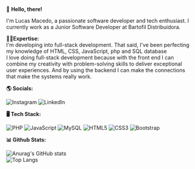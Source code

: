 🖖 **Hello, there!**

I'm Lucas Macedo, a passionate software developer and tech enthusiast. I currently work as a Junior Software Developer at Bartofil Distribuidora. </br>

**👨‍💻Expertise:**</br>
I'm developing into full-stack development. That said, I've been perfecting my knowledge of HTML, CSS, JavaScript, php and SQL database </br>
I love doing full-stack development because with the front end I can combine my creativity with problem-solving skills to deliver exceptional user experiences. And by using the backend I can make the connections that make the systems really work.</br>

**🌎 Socials:**

![Instagram](https://img.shields.io/badge/Instagram-%23E4405F.svg?style=for-the-badge&logo=Instagram&logoColor=white)
![LinkedIn](https://img.shields.io/badge/linkedin-%230077B5.svg?style=for-the-badge&logo=linkedin&logoColor=white)

**🖥 Tech Stack:**

![PHP](https://img.shields.io/badge/php-%23777BB4.svg?style=for-the-badge&logo=php&logoColor=white)
![JavaScript](https://img.shields.io/badge/javascript-%23323330.svg?style=for-the-badge&logo=javascript&logoColor=%23F7DF1E)
![MySQL](https://img.shields.io/badge/mysql-%2300f.svg?style=for-the-badge&logo=mysql&logoColor=white)
![HTML5](https://img.shields.io/badge/html5-%23E34F26.svg?style=for-the-badge&logo=html5&logoColor=white)
![CSS3](https://img.shields.io/badge/css3-%231572B6.svg?style=for-the-badge&logo=css3&logoColor=white)
![Bootstrap](https://img.shields.io/badge/bootstrap-%238511FA.svg?style=for-the-badge&logo=bootstrap&logoColor=white)

**📊 Github Stats:**

![Anurag's GitHub stats](https://github-readme-stats.vercel.app/api?username=lucas-macedo-dev&show_icons=true&theme=radical) </br>
![Top Langs](https://github-readme-stats.vercel.app/api/top-langs/?username=lucas-macedo-dev&hide_progress=false)
